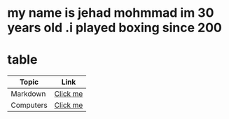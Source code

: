
# my name is jehad mohmmad im 30 years old .i played boxing since 200

# table

| Topic        | Link           |
| ------------- |:-------------:|
| Markdown   | [Click me](markdown) |
| Computers   | [Click me](computers) |